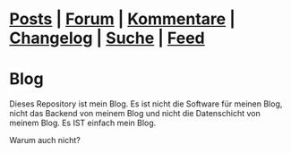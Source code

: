 # [Posts](/date) | [Forum](https://github.com/khannover/blog/discussions/) | [Kommentare](https://github.com/khannover/blog/issues) | [Changelog](https://github.com/khannover/blog/activity) | [Suche](https://github.com/search?q=repo%3Akhannover%2Fblog&type=code) | [Feed](https://github.com/khannover/blog/commits/main.atom)

# Blog
Dieses Repository ist mein Blog. Es ist nicht die Software für meinen Blog, nicht das Backend von meinem Blog und nicht die Datenschicht von meinem Blog. Es IST einfach mein Blog.

Warum auch nicht? 
